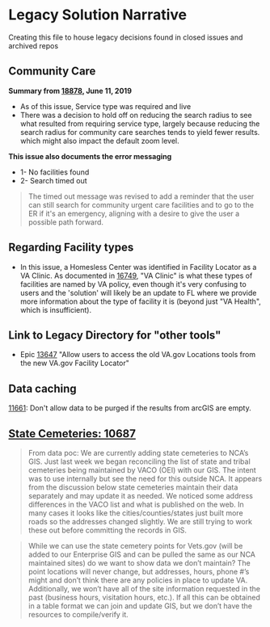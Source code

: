 # Legacy Solution Narrative

Creating this file to house legacy decisions found in closed issues and archived repos


## Community Care
**Summary from [18878](https://github.com/department-of-veterans-affairs/vets.gov-team/issues/18878), June 11, 2019**
  - As of this issue, Service type was required and live
  - There was a decision to hold off on reducing the search radius to see what resulted from requiring service type, largely because reducing the search radius for community care searches tends to yield fewer results. which might also impact the default zoom level.

**This issue also documents the error messaging**
- 1- No facilities found
- 2- Search timed out
> The timed out message was revised to add a reminder that the user can still search for community urgent care facilities and to go to the ER if it's an emergency, aligning with a desire to give the user a possible path forward.

## Regarding Facility types
- In this issue, a Homesless Center was identified in Facility Locator as a VA Clinic. As documented in [16749](https://github.com/department-of-veterans-affairs/vets.gov-team/issues/16749), "VA Clinic" is what these types of facilities are named by VA policy, even though it's very confusing to users and the 'solution' will likely be an update to FL where we provide more information about the type of facility it is (beyond just "VA Health", which is insufficient).

## Link to Legacy Directory for "other tools"
- Epic [13647](https://github.com/department-of-veterans-affairs/vets.gov-team/issues/13647) "Allow users to access the old VA.gov Locations tools from the new VA.gov Facility Locator"

## Data caching
[11661](https://github.com/department-of-veterans-affairs/vets.gov-team/issues/11661): Don't allow data to be purged if the results from arcGIS are empty. 

## [State Cemeteries: 10687](https://github.com/department-of-veterans-affairs/vets.gov-team/issues/10687)

> From data poc: We are currently adding state cemeteries to NCA’s GIS. Just last week we began reconciling the list of state and tribal cemeteries being maintained by VACO (OEI) with our GIS. The intent was to use internally but see the need for this outside NCA. It appears from the discussion below state cemeteries maintain their data separately and may update it as needed. We noticed some address differences in the VACO list and what is published on the web. In many cases it looks like the cities/counties/states just built more roads so the addresses changed slightly. We are still trying to work these out before committing the records in GIS.

> While we can use the state cemetery points for Vets.gov (will be added to our Enterprise GIS and can be pulled the same as our NCA maintained sites) do we want to show data we don’t maintain? The point locations will never change, but addresses, hours, phone #’s might and don’t think there are any policies in place to update VA. Additionally, we won’t have all of the site information requested in the past (business hours, visitation hours, etc.). If all this can be obtained in a table format we can join and update GIS, but we don’t have the resources to compile/verify it.






